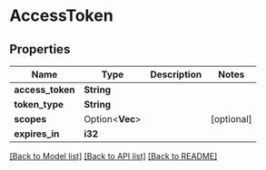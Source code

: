 # AccessToken

## Properties

Name | Type | Description | Notes
------------ | ------------- | ------------- | -------------
**access_token** | **String** |  | 
**token_type** | **String** |  | 
**scopes** | Option<**Vec<String>**> |  | [optional]
**expires_in** | **i32** |  | 

[[Back to Model list]](../README.md#documentation-for-models) [[Back to API list]](../README.md#documentation-for-api-endpoints) [[Back to README]](../README.md)


